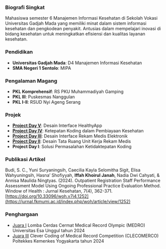 ### Biografi Singkat
Mahasiswa semester 6 Manajemen Informasi Kesehatan di Sekolah Vokasi Universitas Gadjah Mada yang memiliki minat dalam sistem informasi kesehatan dan pengkodean penyakit. Antusias dalam mempelajari inovasi di bidang kesehatan untuk meningkatkan efisiensi dan kualitas layanan kesehatan.

### Pendidikan
- **Universitas Gadjah Mada**: D4 Manajemen Informasi Kesehatan
- **SMA Negeri 1 Sentolo**: MIPA

### Pengalaman Magang
- **PKL Komprehensif**: RS PKU Muhammadiyah Gamping
- **PKL III**: Puskesmas Nanggulan
- **PKL I-II**: RSUD Nyi Ageng Serang

### Projek
- [**Project Day V**](https://youtu.be/V4poqSnk9ts?si=aazMhMr9xYFhbNcq): Desain Interface HealthyApp
- [**Project Day IV**](https://drive.google.com/drive/folders/1Fd1vbZiIYamvGO_1aOObVWLWefg8fi2D?usp=drive_link): Ketepatan Koding dalam Pembiayaan Kesehatan
- [**Project Day III**](https://youtu.be/NiYC8vAgj7Q?si=fjPwA6VRq6WQ2vaC): Desain Interface Rekam Medis Elektronik
- [**Project Day II**](https://youtu.be/tCFcRvL3pcA?si=nAiqDeela6gJeO6k): Desain Tata Ruang Unit Kerja Rekam Medis
- **Project Day I**: Solusi Permasalahan Ketidaktepatan Koding

### Publikasi Artikel
Budi, S. C., Yuni Suryaningsih, Caecilia Kayla Selomitha Sigit, Elisa Wahyuningsih, Hasna’ Shofiyyah, **Iffah Khoirul Janah**, Nadia Dwi Cahyati, & Annisa Maulida Ningtyas. (2024). Outpatient Registration Staff Performance Assessment Model Using Ongoing Professional Practice Evaluation Method. Window of Health : Jurnal Kesehatan, 7(4), 362-371. [https://doi.org/10.33096/woh.v7i4.1252](https://jurnal.fkmumi.ac.id/index.php/woh/article/view/1252)

### Penghargaan
- [Juara I](https://www.instagram.com/p/DC_KFYxzCpP/?img_index=1&igsh=eHppOHp0NWYxb3Rn) Lomba Cerdas Cermat Medical Record Olympic (MEDRO) Universitas Esa Unggul tahun 2024
- [Juara III](https://www.instagram.com/p/C9mM44hSlCu/?img_index=3&igsh=MWhreWQwcnh1NGkybQ==) Clever Coding of Medical Record Competition (CLECOMERCO) Poltekkes Kemenkes Yogyakarta tahun 2024
